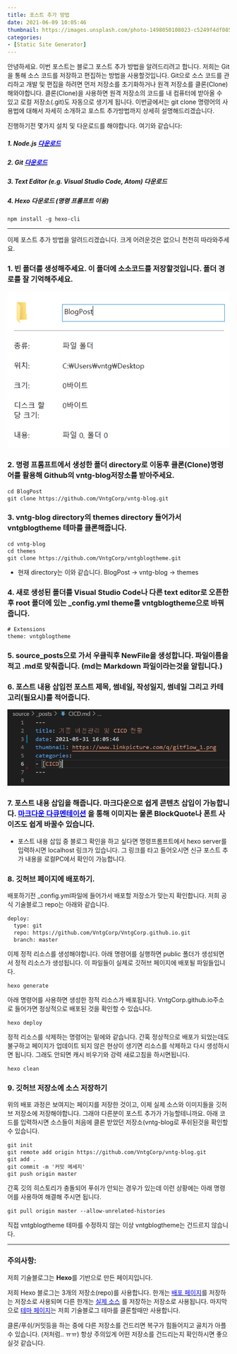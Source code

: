 ```yaml
---
title: 포스트 추가 방법
date: 2021-06-09 10:05:46
thumbnail: https://images.unsplash.com/photo-1498050108023-c5249f4df085?ixid=MnwxMjA3fDB8MHxwaG90by1wYWdlfHx8fGVufDB8fHx8&ixlib=rb-1.2.1&auto=format&fit=crop&w=752&q=80
categories: 
- [Static Site Generator]
---
```


안녕하세요. 이번 포스트는 블로그 포스트 추가 방법을 알려드리려고 합니다. 저희는 Git을 통해 소스 코드를 저장하고 편집하는 방법을 사용할것입니다.  Git으로 소스 코드를 관리하고 개발 및 편집을 하려면 먼저 저장소를 초기화하거나 원격 저장소를 클론(Clone)해와야합니다. 클론(Clone)을 사용하면 원격 저장소의 코드를 내 컴퓨터에 받아올 수 있고 로컬 저장소(.git)도 자동으로 생기게 됩니다.  이번글에서는 git clone 명령어의 사용법에 대해서 자세히 소개하고 포스트 추가방법까지 상세히 설명해드리겠습니다. 


진행하기전 몇가지 설치 및 다운로드를 해야합니다. 여기와 같습니다:

##### 1. Node.js <a href="https://nodejs.org/ko/download/" target="_blank"><span style="color:blue">다운로드 </span></a>
##### 2. Git  <a href="https://git-scm.com/" target="_blank"><span style="color:blue">다운로드 </span></a>
##### 3. Text Editor (e.g. Visual Studio Code, Atom) 다운로드
##### 4. Hexo 다운로드 (명령 프롬프트 이용)
```
npm install -g hexo-cli
```

* * *

이제 포스트 추가 방법을 알려드리겠습니다.  크게 어려운것은 없으니 천천히 따라와주세요. 

### 1. 빈 폴더를 생성해주세요. 이 폴더에 소소코드를 저장할것입니다. 폴더 경로를 잘 기억해주세요. 

<center><img src="../image/newpostmanual1.png" class="img-responsive"></center>

### 2. 명령 프롬프트에서 생성한 폴더 directory로 이동후 클론(Clone)명령어를 활용해 Github의 vntg-blog저장소를 받아주세요. 

```
cd BlogPost
git clone https://github.com/VntgCorp/vntg-blog.git
```

### 3. vntg-blog directory의 themes directory 들어가서 vntgblogtheme 테마를 클론해줍니다. 

```
cd vntg-blog 
cd themes
git clone https://github.com/VntgCorp/vntgblogtheme.git
```

* 현재 directory는 이와 같습니다. 
BlogPost -> vntg-blog -> themes 

### 4. 새로 생성된 폴더를 Visual Studio Code나 다른 text editor로 오픈한후 root 폴더에 있는 _config.yml theme를 vntgblogtheme으로 바꿔줍니다.

```
# Extensions
theme: vntgblogtheme
```

### 5. source\_posts으로 가서 우클릭후 NewFile을 생성합니다. 파일이름을 적고 .md로 맞춰줍니다. (md는 Markdown 파일이라는것을 알립니다.)


### 6. 포스트 내용 삽입전 포스트 제목, 썸네일, 작성일지, 썸네일 그리고 카테고리(필요시)를 적어줍니다. 

<center><img src="../image/newpostmanual3.png" class="img-responsive"></center>

### 7. 포스트 내용 삽입을 해줍니다. 마크다운으로 쉽게 콘텐츠 삽입이 가능합니다. <a href="https://www.markdownguide.org/basic-syntax/" target="_blank"><span style="color:blue">마크다운 다큐멘테이션</span></a> 을 통해 이미지는 물론 BlockQuote나 폰트 사이즈도 쉽게 바꿀수 있습니다.

- 포스트 내용 삽입 중 블로그 확인을 하고 싶다면 명령프롬프트에서 hexo server를 입력하시면 localhost 링크가 있습니다. 그 링크를 타고 들어오시면 신규 포스트 추가 내용을 로컬PC에서 확인이 가능합니다.

### 8. 깃허브 페이지에 배포하기.

배포하기전 _config.yml파일에 들어가서 배포할 저장소가 맞는지 확인합니다. 저희 공식 기술블로그 repo는 아래와 같습니다. 
```
deploy:
  type: git
  repo: https://github.com/VntgCorp/VntgCorp.github.io.git
  branch: master
  ```

이제 정적 리소스를 생성해야합니다. 아래 명령어를 실행하면 public 폴더가 생성되면서 정적 리소스가 생성됩니다. 이 파일들이 실제로 깃허브 페이지에 배포될 파일들입니다. 
```
hexo generate
```
아래 명령어를 사용하면 생성한 정적 리소스가 배포됩니다. VntgCorp.github.io주소로 들어가면 정상적으로 배포된 것을 확인할 수 있습니다.
```
hexo deploy
```
정적 리소스를 삭제하는 명령어는 밑에와 같습니다. 간혹 정상적으로 배포가 되었는데도 불구하고 페이지가 업데이트 되지 않은 현상이 생기면 리소스를 삭제하고 다시 생성하시면 됩니다. 그래도 안되면 캐시 비우기와 강력 새로고침을 하시면됩니다.
```
hexo clean
```

### 9. 깃허브 저장소에 소스 저장하기

위의 배포 과정은 보여지는 페이지를 저장한 것이고, 이제 실제 소스와 이미지들을 깃허브 저장소에 저장해야합니다. 그래야 다른분이 포스트 추가가 가능할테니까요. 아래 코드를 입력하시면 소스들이 처음에 클론 받았던 저장소(vntg-blog로 푸쉬된것을 확인할수 있습니다. 

```
git init
git remote add origin https://github.com/VntgCorp/vntg-blog.git
git add .
git commit -m '커밋 메세지' 
git push origin master
```

간혹 깃의 히스토리가 충돌되어 푸쉬가 안되는 경우가 있는데 이런 상황에는 아래 명령어를 사용하여 해결해 주시면 됩니다.
```
git pull origin master --allow-unrelated-histories
```
직접 vntgblogtheme 테마를 수정하지 않는 이상 vntgblogtheme는 건드르지 않습니다. 

* * *

### 주의사항: 
저희 기술블로그는 <b>Hexo</b>를 기반으로 만든 페이지입니다. 

저희 Hexo 블로그는 3개의 저장소(repo)를 사용합니다. 한개는 <a href="https://github.com/VntgCorp/VntgCorp.github.io" target="_blank"><span style="color:blue">배포 페이지</span></a>를 저장하는 저장소로 사용되며 다른 한개는 <a href="https://github.com/VntgCorp/vntg-blog.git" target="_blank"><span style="color:blue">실제 소스</span></a> 를 저장하는 저장소로 사용됩니다. 마지막으로 <a href="https://github.com/VntgCorp/vntgblogtheme" target="_blank"><span style="color:blue">테마 페이지</span></a>는 저희 기술블로그 테마를 클론할때만 사용합니다.

클론/푸쉬/커밋등을 하는 중에 다른 저장소를 건드리면 복구가 힘들어지고 골치가 아플수 있습니다. (저처럼.. ㅠㅠ)
항상 주의있게 어떤 저장소를 건드리는지 확인하시면 좋으실것 같습니다.

